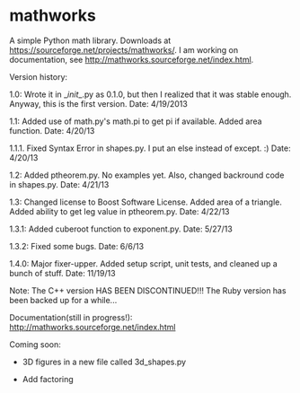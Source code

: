 mathworks
=========

A simple Python math library. Downloads at https://sourceforge.net/projects/mathworks/. I am working on documentation, see http://mathworks.sourceforge.net/index.html.

Version history:

1.0: Wrote it in \__init__.py as 0.1.0, but then I realized that it was stable enough. Anyway, this is the first version. Date: 4/19/2013

1.1: Added use of math.py's math.pi to get pi if available. Added area function. Date: 4/20/13

1.1.1. Fixed Syntax Error in shapes.py. I put an else instead of except. :) Date: 4/20/13

1.2: Added ptheorem.py. No examples yet. Also, changed backround code in shapes.py. Date: 4/21/13

1.3: Changed license to Boost Software License. Added area of a triangle. Added ability to get leg value in ptheorem.py. Date: 4/22/13

1.3.1: Added cuberoot function to exponent.py. Date: 5/27/13

1.3.2: Fixed some bugs. Date: 6/6/13

1.4.0: Major fixer-upper. Added setup script, unit tests, and cleaned up a bunch of stuff. Date: 11/19/13

Note: The C++ version HAS BEEN DISCONTINUED!!! The Ruby version has been backed up for a while...

Documentation(still in progress!): http://mathworks.sourceforge.net/index.html

Coming soon:

- 3D figures in a new file called 3d_shapes.py

- Add factoring
